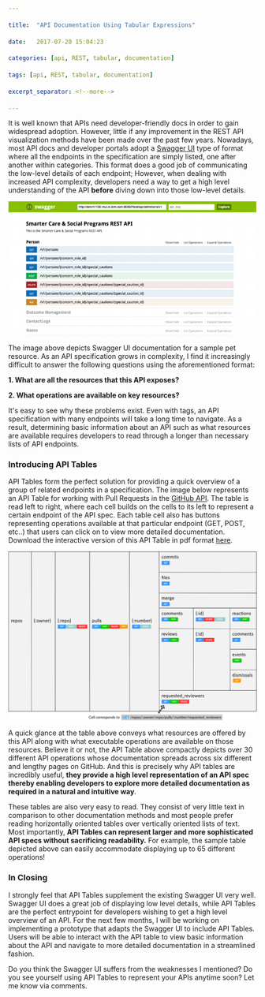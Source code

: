 ```yaml
--- 

title:  "API Documentation Using Tabular Expressions"

date:   2017-07-20 15:04:23

categories: [api, REST, tabular, documentation]

tags: [api, REST, tabular, documentation]

excerpt_separator: <!--more-->

---
```


It is well known that APIs need developer-friendly docs in order
to gain widespread adoption. However, little if any improvement in the REST API visualization methods have been made over the 
past few years. Nowadays, most API docs and developer portals adopt a [Swagger UI](http://petstore.swagger.io/) type of format where all the endpoints in the specification
are simply listed, one after another within categories. This format does a good job of communicating the low-level details of each endpoint; However, 
when dealing with increased API complexity, developers need a way to get a high level understanding of the API **before** diving down into those
low-level details.

<!--more--> 
![swagger example](/images/petstorev2.png)

The image above depicts Swagger UI documentation for a sample pet resource. As an API specification grows in complexity,
I find it increasingly difficult to answer the following questions using the aforementioned format:

**1. What are all the resources that this API exposes?**

**2. What operations are available on key resources?**

It's easy to see why these problems exist. Even with tags, an API specification with many endpoints will take a long time to
navigate. As a result, determining basic information about an API such as what resources are available requires
developers to read through a longer than necessary lists of API endpoints.

### Introducing API Tables

API Tables form the perfect solution for providing a quick overview of a group of related endpoints in a specification. The image below represents
an API Table for working with Pull Requests in the [GitHub API](https://developer.github.com/v3/). The table is
read left to right, where each cell builds on the cells to its left to represent a certain endpoint of the API
spec. Each table cell also has buttons representing operations available at that particular endpoint (GET, POST, etc..) 
that users can click on to view more detailed documentation. Download the interactive version of this API Table in
pdf format [here](https://github.com/Zir0-93/zir0-93.github.io/raw/master/images/tabular_github_apiv3.pdf).

![tabexpr](/images/tabexprv7.svg)

A quick glance at the table above conveys what resources are offered by this API along with
what executable operations are available on those resources.
Believe it or not, the API Table above compactly depicts over 30 different API operations whose documentation spreads across six different
and lengthy pages 
on GitHub. And this is precisely why API tables are incredibly useful, **they provide a high level representation of an API spec thereby enabling
developers to explore more detailed documentation as required in a natural and intuitive way**. 



These tables are also very easy to read. They consist of very little text in comparison
to other documentation methods and most people prefer reading horizontally oriented tables over vertically oriented lists of text. Most importantly, **API Tables can represent larger and more sophisticated API specs without sacrificing readability.** For example,
the sample table depicted above can easily accommodate displaying up to 65 different operations!


### In Closing

I strongly feel that API Tables supplement the existing Swagger UI very well. Swagger UI does a great job of
displaying low level details, while API Tables are the perfect entrypoint for developers wishing to get a high level 
overview of an API. For the next few months, I will be working on
implementing a prototype that adapts the Swagger UI to include API Tables. Users will be able to interact with the API table
to view basic information about the API and navigate to more detailed documentation in a streamlined fashion.

Do you think the Swagger UI suffers from the weaknesses I mentioned? Do you see yourself using API Tables to represent your APIs anytime soon? Let me know via comments.
